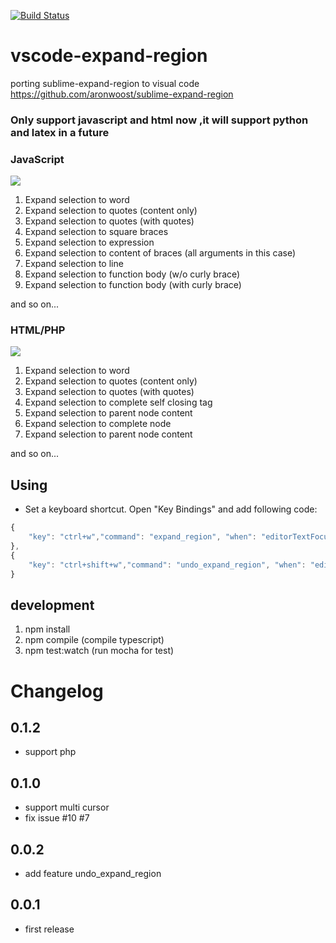 [![Build Status](https://travis-ci.org/windwp/vscode-expand-region.svg?branch=master)](https://travis-ci.org/windwp/vscode-expand-region)
# vscode-expand-region
porting sublime-expand-region to visual code
https://github.com/aronwoost/sublime-expand-region

### Only support javascript and html now ,it will support python and latex in a future

### JavaScript
![](https://raw.githubusercontent.com/windwp/vscode-expand-region/master/image/javascript.gif)
1. Expand selection to word
2. Expand selection to quotes (content only)
3. Expand selection to quotes (with quotes)
4. Expand selection to square braces
5. Expand selection to expression
6. Expand selection to content of braces (all arguments in this case)
7. Expand selection to line
8. Expand selection to function body (w/o curly brace)
9. Expand selection to function body (with curly brace)

and so on...


### HTML/PHP

![](https://raw.githubusercontent.com/windwp/vscode-expand-region/master/image/html.gif)

1. Expand selection to word
2. Expand selection to quotes (content only)
3. Expand selection to quotes (with quotes)
4. Expand selection to complete self closing tag
5. Expand selection to parent node content
6. Expand selection to complete node
7. Expand selection to parent node content

and so on...


## Using
- Set a keyboard shortcut.
  Open "Key Bindings" and add following code:
``` js
{
    "key": "ctrl+w","command": "expand_region", "when": "editorTextFocus"
},
{
    "key": "ctrl+shift+w","command": "undo_expand_region", "when": "editorTextFocus && editorHasSelection"
}
```
## development
1. npm install
2. npm compile (compile typescript)
3. npm test:watch (run mocha for test)

# Changelog
## 0.1.2
 * support php

## 0.1.0
  * support multi cursor
  * fix issue #10 #7

## 0.0.2
  * add feature undo_expand_region
## 0.0.1

  * first release
